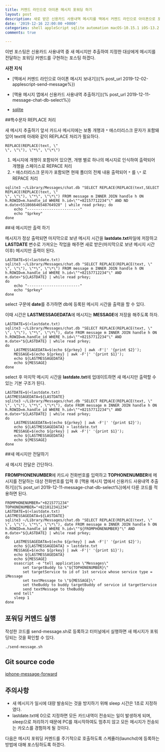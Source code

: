 ```yaml
---
title: 커멘드 라인으로 아이폰 메시지 포워딩 하기
layout: post
description: 새로 받은 신용카드 사용내역 메시지를 맥에서 커멘드 라인으로 아이폰으로 포워딩하기
date: '2019-12-16 22:00:00 +0000'
categories: shell appleScript sqlite automation macOS-10.15.1 iOS-13.2.3
comments: true

---
```


이번 포스팅은 신용카드 사용내역 중 새 메시지만 추출하여 지정한 대상에게 메시지를 전달하는 포워딩 커멘드를 구현하는 포스팅 하겠다.

**사전 지식**  

- [맥에서 커멘드 라인으로 아이폰 메시지 보내기]({% post_url 2019-12-02-applescript-send-message%})

- [맥용 메시지 앱에서 신용카드 사용내역 추출하기]({% post_url 2019-12-11-message-chat-db-select%})

- [sqlite](http://www.tutorialspoint.com/sqlite/)



##특수문자 REPLACE 처리

새 메시지 추출하기 앞서 카드사 메시지에는 보통 개행과 `*` 애스터리스크 문자가 포함돼 있어 text에 아래와 같이 REPLACE 처리가 필요하다.

```shell
REPLACE(REPLACE(text, \"
\", \"\"), \"*\", \"\*\")
```

1. 메시지에 개행이 포함되어 있으면, 개행 별로 하나의 메시지로 인식하여 출력되어 개행을 스페이스로 REPACE 처리
2. `*` 애스터리스크 문자가 포함되면 현재 폴더의 전체 내용 출력되어 `*` 를 `\*` 로 REPACE 처리

```shell
sqlite3 ~/Library/Messages/chat.db "SELECT REPLACE(REPLACE(text,SELECT REPLACE(REPLACE(text, \"
\", \"\"), \"*\", \"\*\") FROM message m INNER JOIN handle h ON h.ROWID=m.handle_id WHERE h.id=\""+82157712234"\" AND ND m.date>551866646548764928" | while read prkey; do
	echo "------------------------"
	echo "$prkey"
done
```



##새 메시지만 출력 하기

메시지가 정상 출력되면 마지막으로 보낸 메시지 시간을 **lastdate.txt**파일에 저장하고 **LASTDATE** 변수로 가져오는 작업을 해주면 새로 받은(마지막으로 보낸 메시지 시간 이후) 메시지만 출력이 된다.

```shell
LASTDATE=$(<lastdate.txt)
sqlite3 ~/Library/Messages/chat.db "SELECT REPLACE(REPLACE(text, \"
\", \"\"), \"*\", \"\*\") FROM message m INNER JOIN handle h ON h.ROWID=m.handle_id WHERE h.id=\""+82157712234"\" AND m.date>"${LASTDATE} | while read prkey; 
do
	echo "------------------------"
	echo "$prkey"
done
```

select 구문에 **date**를 추가하면 db에 등록된 메시지 시간을 출력을 할 수 있다.

이때 시간은 **LASTMESSAGEDATA**에 메시지는 **MESSAGE**에 저장을 해주도록 하자.

```shell
LASTDATE=$(<lastdate.txt)
sqlite3 ~/Library/Messages/chat.db "SELECT REPLACE(REPLACE(text, \"
\", \"\"), \"*\", \"\*\"), date FROM message m INNER JOIN handle h ON h.ROWID=m.handle_id WHERE h.id=\""+82157712234"\" AND m.date>"${LASTDATE} | while read prkey; 
do
	LASTMESSAGEDATA=$(echo ${prkey} | awk -F'|' '{print $2}');
	MESSAGE=$(echo ${prkey} | awk -F'|' '{print $1}');
	echo ${LASTMESSAGEDATA}
	echo ${MESSAGE}
done
```

select 후 마지막 메시지 시간을 **lastdate.txt**에 업데이트하면 새 메시지만 출력할 수 있는 기본 구조가 된다.

```shell
LASTDATE=$(<lastdate.txt)
LASTMESSAGEDATA=${LASTDATE}
sqlite3 ~/Library/Messages/chat.db "SELECT REPLACE(REPLACE(text, \"
\", \"\"), \"*\", \"\*\"), date FROM message m INNER JOIN handle h ON h.ROWID=m.handle_id WHERE h.id=\""+82157712234"\" AND m.date>"${LASTDATE} | while read prkey; 
do
	LASTMESSAGEDATA=$(echo ${prkey} | awk -F'|' '{print $2}');
	echo ${LASTMESSAGEDATA} > lastdate.txt	
	MESSAGE=$(echo ${prkey} | awk -F'|' '{print $1}');
	echo ${LASTMESSAGEDATA}
	echo ${MESSAGE}
done
```



##새 메시지만 전달하기

새 메시지 전달은 간단하다.

**FROMPHONENUMBER**에 카드사 전화번호를 입력하고 **TOPHONENUMBER**에 메시지를 전달하는 대상 전화번호를 입력 후 [맥용 메시지 앱에서 신용카드 사용내역 추출하기]({% post_url 2019-12-11-message-chat-db-select%})에서 다룬 코드를 적용하면 된다.

```shell
FROMPHONENUMBER="+8215771234"
TOPHONENUMBER="+821012341234"
LASTDATE=$(<lastdate.txt)
LASTMESSAGEDATA=${LASTDATE}
sqlite3 ~/Library/Messages/chat.db "SELECT REPLACE(REPLACE(text, \"
\", \"\"), \"*\", \"\*\"), date FROM message m INNER JOIN handle h ON h.ROWID=m.handle_id WHERE h.id=\""${FROMPHONENUMBER}"\" AND m.date>"${LASTDATE} | while read prkey; 
do
	LASTMESSAGEDATA=$(echo ${prkey} | awk -F'|' '{print $2}');
	echo ${LASTMESSAGEDATA} > lastdate.txt	
	MESSAGE=$(echo ${prkey} | awk -F'|' '{print $1}');
	echo ${LASTMESSAGEDATA}
	echo ${MESSAGE}
	osascript -e "tell application \"Messages\"
	    set targetBuddy to \"${TOPHONENUMBER}\"
	    set targetService to id of 1st service whose service type = iMessage
	    set textMessage to \"${MESSAGE}\"
	    set theBuddy to buddy targetBuddy of service id targetService
	    send textMessage to theBuddy
	end tell"
	sleep 1
done
```



## 포워딩 커멘드 실행

작성한 코드를 send-message.sh로 등록하고 터미널에서 실행하면 새 메시지가 포워딩되는 것을 확인할 수 있다.

```shell
./send-message.sh
```


## Git source code

[iphone-message-forward](https://github.com/dogfootdev/iphone-message-forward)



## 주의사항

- 새 메시지가 일시에 대량 발송되는 것을 방지하기 위해 sleep 시간은 1초로 지정하였다.
- lastdate.txt에 0으로 지정하면 모든 카드내역이 전송되는 일이 발생하게 되며, sleep으로 처리하기 때문에 PC를 재시작하여도 멈추지 않고 모든 메시지가 전송되는 카오스를 경험하게 될 것이다.



다음은 메시지 포워딩 커멘드를 주기적으로 호출하도록 스케쥴러(launchd)에 등록하는 방법에 대해 포스팅하도록 하겠다.

<br><br>

